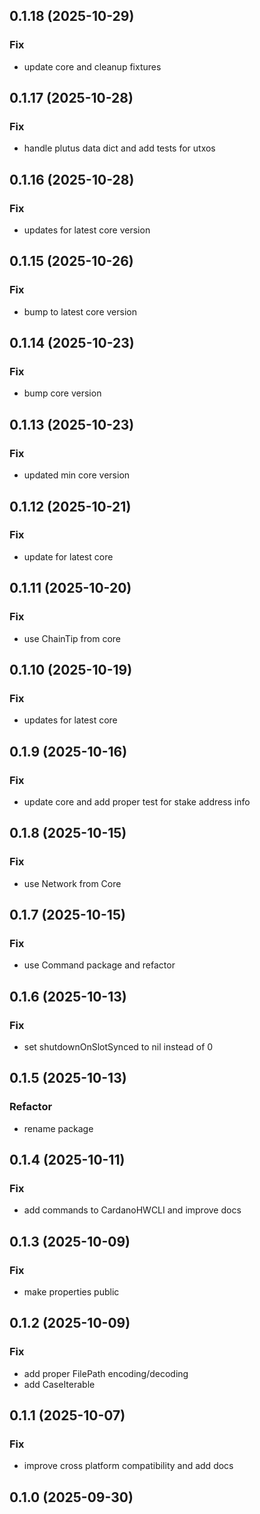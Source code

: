 ## 0.1.18 (2025-10-29)

### Fix

- update core and cleanup fixtures

## 0.1.17 (2025-10-28)

### Fix

- handle plutus data dict and add tests for utxos

## 0.1.16 (2025-10-28)

### Fix

- updates for latest core version

## 0.1.15 (2025-10-26)

### Fix

- bump to latest core version

## 0.1.14 (2025-10-23)

### Fix

- bump core version

## 0.1.13 (2025-10-23)

### Fix

- updated min core version

## 0.1.12 (2025-10-21)

### Fix

- update for latest core

## 0.1.11 (2025-10-20)

### Fix

- use ChainTip from core

## 0.1.10 (2025-10-19)

### Fix

- updates for latest core

## 0.1.9 (2025-10-16)

### Fix

- update core and add proper test for stake address info

## 0.1.8 (2025-10-15)

### Fix

- use Network from Core

## 0.1.7 (2025-10-15)

### Fix

- use Command package and refactor

## 0.1.6 (2025-10-13)

### Fix

- set shutdownOnSlotSynced to nil instead of 0

## 0.1.5 (2025-10-13)

### Refactor

- rename package

## 0.1.4 (2025-10-11)

### Fix

- add commands to CardanoHWCLI and improve docs

## 0.1.3 (2025-10-09)

### Fix

- make properties public

## 0.1.2 (2025-10-09)

### Fix

- add proper FilePath encoding/decoding
- add CaseIterable

## 0.1.1 (2025-10-07)

### Fix

- improve cross platform compatibility and add docs

## 0.1.0 (2025-09-30)
